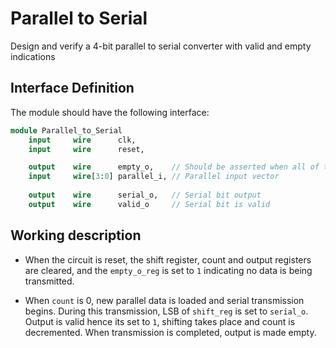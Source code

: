 # Parallel to Serial

Design and verify a 4-bit parallel to serial converter with valid and empty indications

## Interface Definition
The module should have the following interface:

```SystemVerilog
module Parallel_to_Serial
    input     wire      clk,
    input     wire      reset,

    output    wire      empty_o,    // Should be asserted when all of the bits are given out serially
    input     wire[3:0] parallel_i, // Parallel input vector
    
    output    wire      serial_o,   // Serial bit output
    output    wire      valid_o     // Serial bit is valid
```

## Working description

- When the circuit is reset, the shift register, count and output registers are cleared, and the `empty_o_reg` is set to `1` indicating no data is being transmitted. 

- When `count` is 0, new parallel data is loaded and serial transmission begins. During this transmission, LSB of `shift_reg` is set to `serial_o`. Output is valid hence its set to `1`, shifting takes place and count is decremented. When transmission is completed, output is made empty. 
